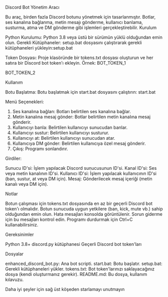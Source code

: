 Discord Bot Yönetim Aracı

Bu araç, birden fazla Discord botunu yönetmek için tasarlanmıştır. Botlar, ses kanalına bağlanma, metin mesajı gönderme, kullanıcı banlama, susturma, atma ve DM gönderme gibi işlemleri gerçekleştirebilir.
Kurulum

Python Kurulumu: Python 3.8 veya üstü bir sürümün yüklü olduğundan emin olun.
Gerekli Kütüphaneler: setup.bat dosyasını çalıştırarak gerekli kütüphaneleri yükleyin:setup.bat


Token Dosyası: 
Proje klasöründe bir tokens.txt dosyası oluşturun ve her satıra bir Discord bot token'ı ekleyin. Örnek:
BOT_TOKEN_1

BOT_TOKEN_2



Kullanım

Botu Başlatma: Botu başlatmak için start.bat dosyasını çalıştırın:
start.bat


Menü Seçenekleri:

1. Ses kanalına bağlan: Botları belirtilen ses kanalına bağlar.
2. Metin kanalına mesaj gönder: Botlar belirtilen metin kanalına mesaj gönderir.
3. Kullanıcıyı banla: Belirtilen kullanıcıyı sunucudan banlar.
4. Kullanıcıyı sustur: Belirtilen kullanıcıyı susturur.
5. Kullanıcıyı at: Belirtilen kullanıcıyı sunucudan atar.
6. Kullanıcıya DM gönder: Belirtilen kullanıcıya özel mesaj gönderir.
7. Çıkış: Programı sonlandırır.


Girdiler:

Sunucu ID'si: İşlem yapılacak Discord sunucusunun ID'si.
Kanal ID'si: Ses veya metin kanalının ID'si.
Kullanıcı ID'si: İşlem yapılacak kullanıcının ID'si (ban, sustur, at veya DM için).
Mesaj: Gönderilecek mesaj içeriği (metin kanalı veya DM için).



Notlar

Botun çalışması için tokens.txt dosyasında en az bir geçerli Discord bot token'ı olmalıdır.
Botun sunucuda uygun yetkilere (ban, kick, mute vb.) sahip olduğundan emin olun.
Hata mesajları konsolda görüntülenir. Sorun giderme için bu mesajları kontrol edin.
Programı durdurmak için Ctrl+C kullanabilirsiniz.

Gereksinimler

Python 3.8+
discord.py kütüphanesi
Geçerli Discord bot token'ları

Dosyalar

enhanced_discord_bot.py: Ana bot scripti.
start.bat: Botu başlatır.
setup.bat: Gerekli kütüphaneleri yükler.
tokens.txt: Bot token'larınızı saklayacağınız dosya (kendi oluşturmanız gerekir).
README.md: Bu dosya, kullanım kılavuzu.


Daha iyi şeyler için sağ üst köşeden starlamayı unutmayın